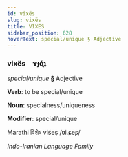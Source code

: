 ```yaml
---
id: vixës
slug: vixës
title: VİXËS
sidebar_position: 628
hoverText: special/unique § Adjective
---
```


### vixës&emsp;<span kind="abugida">ɤɟɋ́ʇ</span>

*special/unique* **§** Adjective

**Verb**: to be special/unique

**Noun**: specialness/uniqueness

**Modifier**: special/unique

Marathi विशेष viśeṣ /ʋi.ɕeʂ/

*Indo-Iranian Language Family*